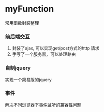 # myFunction
常用函数封装整理
### 前后端交互
1. 封装了ajax, 可以实现get/post方式的http 请求
2. 手写了一个服务器，可以处理路由
### 自制jquery
实现一个简易版的jquery
### 事件
解决不同浏览器下事件监听的兼容性问题
